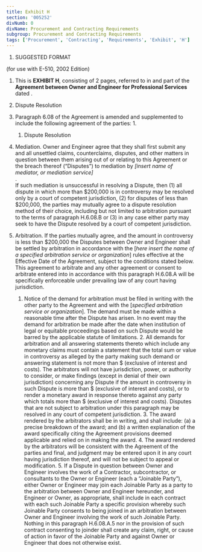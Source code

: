 ```yaml
---
title: Exhibit H
section: '005252'
divNumb: 0
divName: Procurement and Contracting Requirements
subgroup: Procurement and Contracting Requirements
tags: ['Procurement', 'Contracting', 'Requirements', 'Exhibit', 'H']
---
```


   1. SUGGESTED FORMAT

(for use with E-510, 2002 Edition)
   1. This is **EXHIBIT H**, consisting of 2 pages, referred to in and part of the **Agreement between Owner and Engineer for Professional Services** dated .
   1. Dispute Resolution
   1. Paragraph 6.08 of the Agreement is amended and supplemented to include the following agreement of the parties:
      1. 
		1. Dispute Resolution
   1. Mediation. Owner and Engineer agree that they shall first submit any and all unsettled claims, counterclaims, disputes, and other matters in question between them arising out of or relating to this Agreement or the breach thereof (“Disputes”) to mediation by *[insert name of mediator, or mediation service]*   
 .  
If such mediation is unsuccessful in resolving a Dispute, then (1) all dispute in which more than $200,000 is in controversy may be resolved only by a court of competent jurisdiction, (2) for disputes of less than $200,000, the parties may mutually agree to a dispute resolution method of their choice, including but not limited to arbitration pursuant to the terms of paragraph H.6.08.B or (3) in any case either party may seek to have the Dispute resolved by a court of competent jurisdiction.
   1. Arbitration. If the parties mutually agree, and the amount in controversy is less than $200,000 the Disputes between Owner and Engineer shall be settled by arbitration in accordance with the  [*here insert the name of a specified arbitration service or organization*] rules effective at the Effective Date of the Agreement, subject to the conditions stated below. This agreement to arbitrate and any other agreement or consent to arbitrate entered into in accordance with this paragraph H.6.08.A will be specifically enforceable under prevailing law of any court having jurisdiction.

		1. Notice of the demand for arbitration must be filed in writing with the other party to the Agreement and with the  [*specified arbitration service or organization*]. The demand must be made within a reasonable time after the Dispute has arisen. In no event may the demand for arbitration be made after the date when institution of legal or equitable proceedings based on such Dispute would be barred by the applicable statute of limitations.
			2. All demands for arbitration and all answering statements thereto which include any monetary claims must contain a statement that the total sum or value in controversy as alleged by the party making such demand or answering statement is not more than $ (exclusive of interest and costs). The arbitrators will not have jurisdiction, power, or authority to consider, or make findings (except in denial of their own jurisdiction) concerning any Dispute if the amount in controversy in such Dispute is more than $ (exclusive of interest and costs), or to render a monetary award in response thereto against any party which totals more than $ (exclusive of interest and costs). Disputes that are not subject to arbitration under this paragraph may be resolved in any court of competent jurisdiction.
			3. The award rendered by the arbitrators shall be in writing, and shall include: (a) a precise breakdown of the award; and (b) a written explanation of the award specifically citing the Agreement provisions deemed applicable and relied on in making the award.
			4. The award rendered by the arbitrators will be consistent with the Agreement of the parties and final, and judgment may be entered upon it in any court having jurisdiction thereof, and will not be subject to appeal or modification.
			5. If a Dispute in question between Owner and Engineer involves the work of a Contractor, subcontractor, or consultants to the Owner or Engineer (each a “Joinable Party”), either Owner or Engineer may join each Joinable Party as a party to the arbitration between Owner and Engineer hereunder, and Engineer or Owner, as appropriate, shall include in each contract with each such Joinable Party a specific provision whereby such Joinable Party consents to being joined in an arbitration between Owner and Engineer involving the work of such Joinable Party. Nothing in this paragraph H.6.08.A.5 nor in the provision of such contract consenting to joinder shall create any claim, right, or cause of action in favor of the Joinable Party and against Owner or Engineer that does not otherwise exist.

